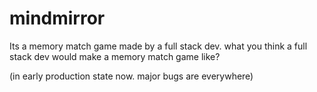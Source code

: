 # mindmirror
Its a memory match game made by a full stack dev. what you think a full stack dev would make a memory match game like?


(in early production state now. major bugs are everywhere)
